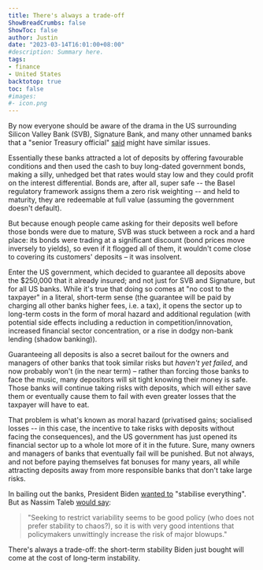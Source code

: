 ```yaml
---
title: There's always a trade-off
ShowBreadCrumbs: false
ShowToc: false
author: Justin
date: "2023-03-14T16:01:00+08:00"
#description: Summary here.
tags:
- finance
- United States
backtotop: true
toc: false
#images:
#- icon.png
---
```


By now everyone should be aware of the drama in the US surrounding Silicon Valley Bank (SVB), Signature Bank, and many other unnamed banks that a "senior Treasury official" [said]( https://www.nbcnews.com/business/business-news/treasury-says-will-back-silicon-valley-bank-deposits-rcna74570) might have similar issues.

Essentially these banks attracted a lot of deposits by offering favourable conditions and then used the cash to buy long-dated government bonds, making a silly, unhedged bet that rates would stay low and they could profit on the interest differential. Bonds are, after all, super safe -- the Basel regulatory framework assigns them a zero risk weighting -- and held to maturity, they are redeemable at full value (assuming the government doesn't default). 

But because enough people came asking for their deposits well before those bonds were due to mature, SVB was stuck between a rock and a hard place: its bonds were trading at a significant discount (bond prices move inversely to yields), so even if it flogged all of them, it wouldn't come close to covering its customers' deposits – it was insolvent.

Enter the US government, which decided to guarantee all deposits above the $250,000 that it already insured; and not just for SVB and Signature, but for all US banks. While it's true that doing so comes at "no cost to the taxpayer" in a literal, short-term sense (the guarantee will be paid by charging all other banks higher fees, i.e. a tax), it opens the sector up to long-term costs in the form of moral hazard and additional regulation (with potential side effects including a reduction in competition/innovation, increased financial sector concentration, or a rise in dodgy non-bank lending (shadow banking)).

Guaranteeing all deposits is also a secret bailout for the owners and managers of other banks that took similar risks but *haven't yet failed*, and now probably won't (in the near term) – rather than forcing those banks to face the music, many depositors will sit tight knowing their money is safe. Those banks will continue taking risks with deposits, which will either save them or eventually cause them to fail with even greater losses that the taxpayer will have to eat.

That problem is what's known as moral hazard (privatised gains; socialised losses -- in this case, the incentive to take risks with deposits without facing the consequences), and the US government has just opened its financial sector up to a whole lot more of it in the future. Sure, many owners and managers of banks that eventually fail will be punished. But not always, and not before paying themselves fat bonuses for many years, all while attracting deposits away from more responsible banks that don't take large risks.

In bailing out the banks, President Biden [wanted to](https://www.politico.com/news/2023/03/13/the-emergency-bank-rescue-that-almost-didnt-happen-72-hours-00086868) "stabilise everything". But as Nassim Taleb [would say](https://www.jstor.org/stable/23039405):

> "Seeking to restrict variability seems to be good policy (who does not prefer stability to chaos?), so it is with very good intentions that policymakers unwittingly increase the risk of major blowups."

There's always a trade-off: the short-term stability Biden just bought will come at the cost of long-term instability.